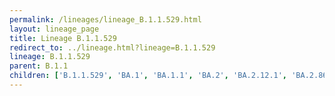 ```yaml
---
permalink: /lineages/lineage_B.1.1.529.html
layout: lineage_page
title: Lineage B.1.1.529
redirect_to: ../lineage.html?lineage=B.1.1.529
lineage: B.1.1.529
parent: B.1.1
children: ['B.1.1.529', 'BA.1', 'BA.1.1', 'BA.2', 'BA.2.12.1', 'BA.2.86', 'BA.2.86.1', 'BA.4.6', 'BA.5.1', 'BA.5.1.14', 'BA.5.1.17', 'BA.5.2', 'BA.5.9']
---
```

